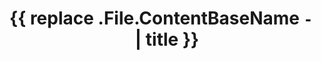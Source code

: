 ---
title: '{{ replace .File.ContentBaseName `-` ` ` | title }}'
summary: "<brief summary of this trip>"
header_image_path: "<url to image showing for this trip>"
trip:
  start_date: '{{ time.Now.Format "2006-01-02" }}'
  end_date: '{{ time.Now.Format "2006-01-02" }}'
  visited_labels:
    - "<country code visited. if >1 country visited, repeat on further lines>"
  places:
    - id: <unique ID of a place visited on this trip>
      lat: <latitude>
      lon: <longitude>
      desc: "<optional description of this place to show on the map>"
      image_url: "<url to the image to show for this place on the map>"
---